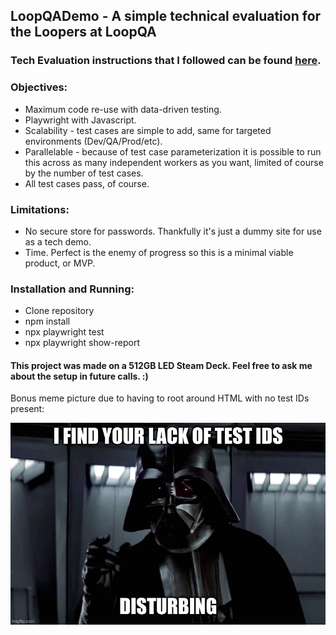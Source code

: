 ## LoopQADemo - A simple technical evaluation for the Loopers at LoopQA

### Tech Evaluation instructions that I followed can be found [here](https://docs.google.com/document/d/1oGwPbnNImNIlEkwdMcBCUhgQEPclkDss8iFZP2A8AQ0).

### Objectives:
* Maximum code re-use with data-driven testing.
* Playwright with Javascript.
* Scalability - test cases are simple to add, same for targeted environments (Dev/QA/Prod/etc).
* Parallelable - because of test case parameterization it is possible to run this across as many independent workers as you want, limited of course by the number of test cases.
* All test cases pass, of course.

### Limitations:
* No secure store for passwords.  Thankfully it's just a dummy site for use as a tech demo.
* Time.  Perfect is the enemy of progress so this is a minimal viable product, or MVP.

### Installation and Running:
* Clone repository
* npm install
* npx playwright test
* npx playwright show-report

#### This project was made on a 512GB LED Steam Deck.  Feel free to ask me about the setup in future calls. :)

Bonus meme picture due to having to root around HTML with no test IDs present:

![Picture of Darth Vader saying "I find your lack of test IDs disturbing.](./lackoftestids.jpg)
